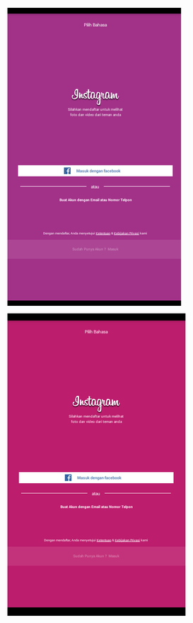 ![alt tag](https://raw.githubusercontent.com/Danboru/Instagram-Layout/master/app/src/main/res/raw/ss1.png)

![alt tag](https://raw.githubusercontent.com/Danboru/Instagram-Layout/master/app/src/main/res/raw/ss2.png)

